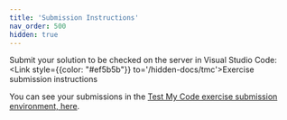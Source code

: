```yaml
---
title: 'Submission Instructions'
nav_order: 500
hidden: true
---
```


Submit your solution to be checked on the server in Visual Studio Code: <Link style={{color: "#ef5b5b"}} to='/hidden-docs/tmc'>Exercise submission instructions</Link>

You can see your submissions in the <a href="https://tmc.mooc.fi/" target="_blank">Test My Code exercise submission environment, here</a>.
